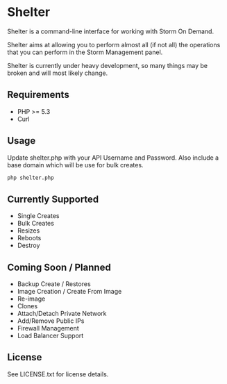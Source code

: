 Shelter
====================

Shelter is a command-line interface for working with Storm On Demand.

Shelter aims at allowing you to perform almost all (if not all) the operations that you can perform in the Storm Management panel.

Shelter is currently under heavy development, so many things may be broken and will most likely change.

Requirements
-------------------
- PHP >= 5.3
- Curl

Usage
-------------------

Update shelter.php with your API Username and Password. Also include a base domain which will be use for bulk creates.

```bash
php shelter.php
```

Currently Supported
--------------------
- Single Creates
- Bulk Creates
- Resizes
- Reboots
- Destroy

Coming Soon / Planned
--------------------
- Backup Create / Restores
- Image Creation / Create From Image
- Re-image
- Clones
- Attach/Detach Private Network
- Add/Remove Public IPs
- Firewall Management
- Load Balancer Support

License
--------------------
See LICENSE.txt for license details.